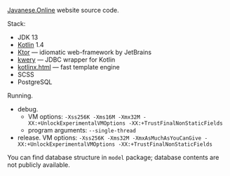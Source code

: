 
[Javanese.Online](https://javanese.online/) website source code.

Stack:
* JDK 13
* [Kotlin](https://github.com/JetBrains/kotlin) 1.4
* [Ktor](https://github.com/kotlin/ktor) — idiomatic web-framework by JetBrains
* [kwery](https://github.com/andrewoma/kwery/) — JDBC wrapper for Kotlin
* [kotlinx.html](https://github.com/Kotlin/kotlinx.html) — fast template engine
* SCSS
* PostgreSQL

Running.
  * debug.
    * VM options: `-Xss256K -Xms16M -Xmx32M -XX:+UnlockExperimentalVMOptions -XX:+TrustFinalNonStaticFields`
    * program arguments: `--single-thread`
  * release. VM options: `-Xss256K -Xms32M -XmxAsMuchAsYouCanGive -XX:+UnlockExperimentalVMOptions -XX:+TrustFinalNonStaticFields`

You can find database structure in `model` package;
database contents are not publicly available.
